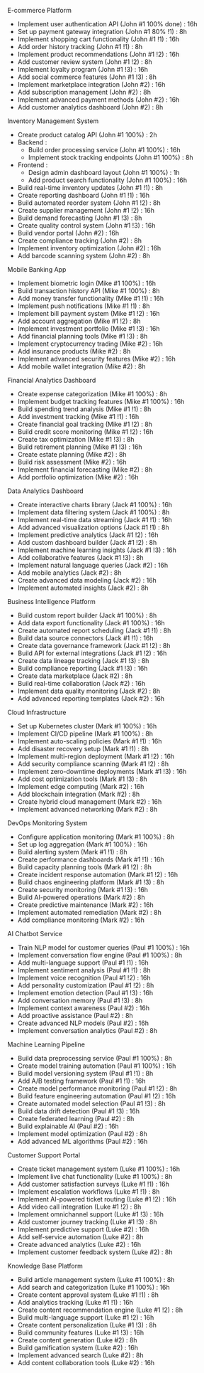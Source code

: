 E-commerce Platform
- Implement user authentication API (John #1 100% done) : 16h
- Set up payment gateway integration (John #1 80% !1) : 8h
- Implement shopping cart functionality (John #1 !1) : 16h
- Add order history tracking (John #1 !1) : 8h
- Implement product recommendations (John #1 !2) : 16h
- Add customer review system (John #1 !2) : 8h
- Implement loyalty program (John #1 !3) : 16h
- Add social commerce features (John #1 !3) : 8h
- Implement marketplace integration (John #2) : 16h
- Add subscription management (John #2) : 8h
- Implement advanced payment methods (John #2) : 16h
- Add customer analytics dashboard (John #2) : 8h

Inventory Management System
- Create product catalog API (John #1 100%) : 2h
- Backend :
  - Build order processing service (John #1 100%) : 16h
  - Implement stock tracking endpoints (John #1 100%) : 8h
- Frontend :
  - Design admin dashboard layout (John #1 100%) : 1h
  - Add product search functionality (John #1 100%) : 16h
- Build real-time inventory updates (John #1 !1) : 8h
- Create reporting dashboard (John #1 !1) : 16h
- Build automated reorder system (John #1 !2) : 8h
- Create supplier management (John #1 !2) : 16h
- Build demand forecasting (John #1 !3) : 8h
- Create quality control system (John #1 !3) : 16h
- Build vendor portal (John #2) : 16h
- Create compliance tracking (John #2) : 8h
- Implement inventory optimization (John #2) : 16h
- Add barcode scanning system (John #2) : 8h

Mobile Banking App
- Implement biometric login (Mike #1 100%) : 16h
- Build transaction history API (Mike #1 100%) : 8h
- Add money transfer functionality (Mike #1 !1) : 16h
- Implement push notifications (Mike #1 !1) : 8h
- Implement bill payment system (Mike #1 !2) : 16h
- Add account aggregation (Mike #1 !2) : 8h
- Implement investment portfolio (Mike #1 !3) : 16h
- Add financial planning tools (Mike #1 !3) : 8h
- Implement cryptocurrency trading (Mike #2) : 16h
- Add insurance products (Mike #2) : 8h
- Implement advanced security features (Mike #2) : 16h
- Add mobile wallet integration (Mike #2) : 8h

Financial Analytics Dashboard
- Create expense categorization (Mike #1 100%) : 8h
- Implement budget tracking features (Mike #1 100%) : 16h
- Build spending trend analysis (Mike #1 !1) : 8h
- Add investment tracking (Mike #1 !1) : 16h
- Create financial goal tracking (Mike #1 !2) : 8h
- Build credit score monitoring (Mike #1 !2) : 16h
- Create tax optimization (Mike #1 !3) : 8h
- Build retirement planning (Mike #1 !3) : 16h
- Create estate planning (Mike #2) : 8h
- Build risk assessment (Mike #2) : 16h
- Implement financial forecasting (Mike #2) : 8h
- Add portfolio optimization (Mike #2) : 16h

Data Analytics Dashboard
- Create interactive charts library (Jack #1 100%) : 16h
- Implement data filtering system (Jack #1 100%) : 8h
- Implement real-time data streaming (Jack #1 !1) : 16h
- Add advanced visualization options (Jack #1 !1) : 8h
- Implement predictive analytics (Jack #1 !2) : 16h
- Add custom dashboard builder (Jack #1 !2) : 8h
- Implement machine learning insights (Jack #1 !3) : 16h
- Add collaborative features (Jack #1 !3) : 8h
- Implement natural language queries (Jack #2) : 16h
- Add mobile analytics (Jack #2) : 8h
- Create advanced data modeling (Jack #2) : 16h
- Implement automated insights (Jack #2) : 8h

Business Intelligence Platform
- Build custom report builder (Jack #1 100%) : 8h
- Add data export functionality (Jack #1 100%) : 16h
- Create automated report scheduling (Jack #1 !1) : 8h
- Build data source connectors (Jack #1 !1) : 16h
- Create data governance framework (Jack #1 !2) : 8h
- Build API for external integrations (Jack #1 !2) : 16h
- Create data lineage tracking (Jack #1 !3) : 8h
- Build compliance reporting (Jack #1 !3) : 16h
- Create data marketplace (Jack #2) : 8h
- Build real-time collaboration (Jack #2) : 16h
- Implement data quality monitoring (Jack #2) : 8h
- Add advanced reporting templates (Jack #2) : 16h

Cloud Infrastructure
- Set up Kubernetes cluster (Mark #1 100%) : 16h
- Implement CI/CD pipeline (Mark #1 100%) : 8h
- Implement auto-scaling policies (Mark #1 !1) : 16h
- Add disaster recovery setup (Mark #1 !1) : 8h
- Implement multi-region deployment (Mark #1 !2) : 16h
- Add security compliance scanning (Mark #1 !2) : 8h
- Implement zero-downtime deployments (Mark #1 !3) : 16h
- Add cost optimization tools (Mark #1 !3) : 8h
- Implement edge computing (Mark #2) : 16h
- Add blockchain integration (Mark #2) : 8h
- Create hybrid cloud management (Mark #2) : 16h
- Implement advanced networking (Mark #2) : 8h

DevOps Monitoring System
- Configure application monitoring (Mark #1 100%) : 8h
- Set up log aggregation (Mark #1 100%) : 16h
- Build alerting system (Mark #1 !1) : 8h
- Create performance dashboards (Mark #1 !1) : 16h
- Build capacity planning tools (Mark #1 !2) : 8h
- Create incident response automation (Mark #1 !2) : 16h
- Build chaos engineering platform (Mark #1 !3) : 8h
- Create security monitoring (Mark #1 !3) : 16h
- Build AI-powered operations (Mark #2) : 8h
- Create predictive maintenance (Mark #2) : 16h
- Implement automated remediation (Mark #2) : 8h
- Add compliance monitoring (Mark #2) : 16h

AI Chatbot Service
- Train NLP model for customer queries (Paul #1 100%) : 16h
- Implement conversation flow engine (Paul #1 100%) : 8h
- Add multi-language support (Paul #1 !1) : 16h
- Implement sentiment analysis (Paul #1 !1) : 8h
- Implement voice recognition (Paul #1 !2) : 16h
- Add personality customization (Paul #1 !2) : 8h
- Implement emotion detection (Paul #1 !3) : 16h
- Add conversation memory (Paul #1 !3) : 8h
- Implement context awareness (Paul #2) : 16h
- Add proactive assistance (Paul #2) : 8h
- Create advanced NLP models (Paul #2) : 16h
- Implement conversation analytics (Paul #2) : 8h

Machine Learning Pipeline
- Build data preprocessing service (Paul #1 100%) : 8h
- Create model training automation (Paul #1 100%) : 16h
- Build model versioning system (Paul #1 !1) : 8h
- Add A/B testing framework (Paul #1 !1) : 16h
- Create model performance monitoring (Paul #1 !2) : 8h
- Build feature engineering automation (Paul #1 !2) : 16h
- Create automated model selection (Paul #1 !3) : 8h
- Build data drift detection (Paul #1 !3) : 16h
- Create federated learning (Paul #2) : 8h
- Build explainable AI (Paul #2) : 16h
- Implement model optimization (Paul #2) : 8h
- Add advanced ML algorithms (Paul #2) : 16h

Customer Support Portal
- Create ticket management system (Luke #1 100%) : 16h
- Implement live chat functionality (Luke #1 100%) : 8h
- Add customer satisfaction surveys (Luke #1 !1) : 16h
- Implement escalation workflows (Luke #1 !1) : 8h
- Implement AI-powered ticket routing (Luke #1 !2) : 16h
- Add video call integration (Luke #1 !2) : 8h
- Implement omnichannel support (Luke #1 !3) : 16h
- Add customer journey tracking (Luke #1 !3) : 8h
- Implement predictive support (Luke #2) : 16h
- Add self-service automation (Luke #2) : 8h
- Create advanced analytics (Luke #2) : 16h
- Implement customer feedback system (Luke #2) : 8h

Knowledge Base Platform
- Build article management system (Luke #1 100%) : 8h
- Add search and categorization (Luke #1 100%) : 16h
- Create content approval system (Luke #1 !1) : 8h
- Add analytics tracking (Luke #1 !1) : 16h
- Create content recommendation engine (Luke #1 !2) : 8h
- Build multi-language support (Luke #1 !2) : 16h
- Create content personalization (Luke #1 !3) : 8h
- Build community features (Luke #1 !3) : 16h
- Create content generation (Luke #2) : 8h
- Build gamification system (Luke #2) : 16h
- Implement advanced search (Luke #2) : 8h
- Add content collaboration tools (Luke #2) : 16h
